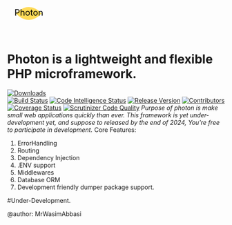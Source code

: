 <svg xmlns="http://www.w3.org/2000/svg" width="100" height="100" viewBox="0 0 100 100">
  <!-- Light beam representing a photon -->
  <path d="M20 50 Q50 20 80 50 Q50 80 20 50 Z" fill="#ffdb58"/>
  <!-- Text "Photon" -->
  <text x="50%" y="50%" dominant-baseline="middle" text-anchor="middle" font-size="20" fill="#000">Photon</text>
</svg>

# Photon is a lightweight and flexible PHP microframework.

[![Downloads](https://img.shields.io/github/downloads/MrWasimAbbasi/photon/total.svg)](https://github.com/MrWasimAbbasi/photon/releases/)  
[![Build Status](https://scrutinizer-ci.com/g/MrWasimAbbasi/photon/badges/build.png?b=main)](https://scrutinizer-ci.com/g/MrWasimAbbasi/photon/build-status/main)
[![Code Intelligence Status](https://scrutinizer-ci.com/g/MrWasimAbbasi/photon/badges/code-intelligence.svg?b=main)](https://scrutinizer-ci.com/code-intelligence)
[![Release Version](https://img.shields.io/github/v/release/MrWasimAbbasi/photon.svg)](https://github.com/MrWasimAbbasi/photon/releases/)
[![Contributors](https://img.shields.io/github/contributors/MrWasimAbbasi/photon.svg)](https://github.com/MrWasimAbbasi/photon/graphs/contributors)
[![Coverage Status](https://coveralls.io/repos/github/MrWasimAbbasi/photon/badge.svg)](https://coveralls.io/github/MrWasimAbbasi/photon)
[![Scrutinizer Code Quality](https://scrutinizer-ci.com/g/MrWasimAbbasi/photon/badges/quality-score.png?b=main)](https://scrutinizer-ci.com/g/MrWasimAbbasi/photon/?branch=main)
*Purpose of photon is make small web applications quickly than ever. This framework is yet under-development yet, and suppose to released by the end of 2024, You're free to participate in development.*
Core Features:

1. ErrorHandling
2. Routing
3. Dependency Injection
4. .ENV support
5. Middlewares
6. Database ORM
7. Development friendly dumper package support.



#Under-Development.










@author: MrWasimAbbasi
